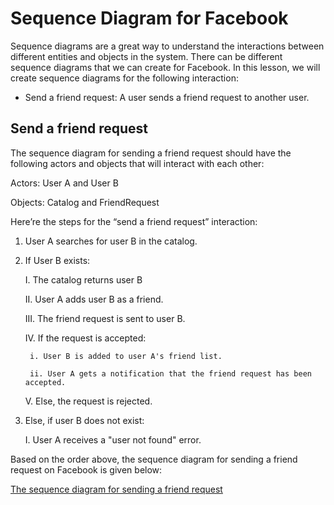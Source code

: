 # Sequence Diagram for Facebook

Sequence diagrams are a great way to understand the interactions between different entities and objects in the system. There can be different sequence diagrams that we can create for Facebook. In this lesson, we will create sequence diagrams for the following interaction:

- Send a friend request: A user sends a friend request to another user.

## Send a friend request
The sequence diagram for sending a friend request should have the following actors and objects that will interact with each other:

Actors: User A and User B

Objects: Catalog and FriendRequest

Here’re the steps for the “send a friend request” interaction:

1. User A searches for user B in the catalog.

2. If User B exists:

    I. The catalog returns user B

    II. User A adds user B as a friend.

    III. The friend request is sent to user B.

    IV. If the request is accepted:

        i. User B is added to user A's friend list.

        ii. User A gets a notification that the friend request has been accepted.

    V. Else, the request is rejected.

3. Else, if user B does not exist:

    I. User A receives a "user not found" error.

Based on the order above, the sequence diagram for sending a friend request on Facebook is given below:

[The sequence diagram for sending a friend request](./seq.png)
